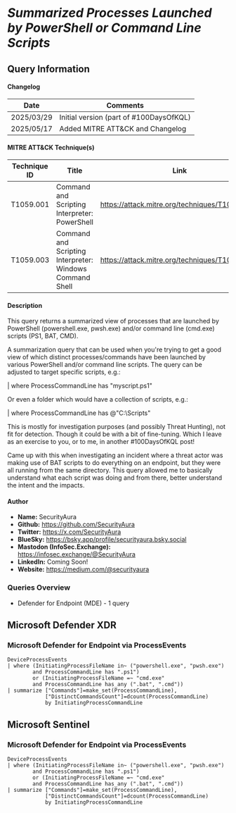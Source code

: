 # *Summarized Processes Launched by PowerShell or Command Line Scripts*

## Query Information

#### Changelog

| Date | Comments |
|---|---|
| 2025/03/29 | Initial version (part of #100DaysOfKQL) |
| 2025/05/17 | Added MITRE ATT&CK and Changelog |

#### MITRE ATT&CK Technique(s)

| Technique ID | Title    | Link    |
| ---  | --- | --- |
| T1059.001 | Command and Scripting Interpreter: PowerShell | https://attack.mitre.org/techniques/T1059/001/ |
| T1059.003 | Command and Scripting Interpreter: Windows Command Shell | https://attack.mitre.org/techniques/T1059/001/ |

#### Description

This query returns a summarized view of processes that are launched by PowerShell (powershell.exe, pwsh.exe) and/or command line (cmd.exe) scripts (PS1, BAT, CMD).

A summarization query that can be used when you're trying to get a good view of which distinct processes/commands have been launched by various PowerShell and/or command line scripts. The query can be adjusted to target specific scripts, e.g.:

| where ProcessCommandLine has "myscript.ps1"

Or even a folder which would have a collection of scripts, e.g.:

| where ProcessCommandLine has @"C:\Scripts\"

This is mostly for investigation purposes (and possibly Threat Hunting), not fit for detection. Though it could be with a bit of fine-tuning. Which I leave as an exercise to you, or to me, in another #100DaysOfKQL post!

Came up with this when investigating an incident where a threat actor was making use of BAT scripts to do everything on an endpoint, but they were all running from the same directory. This query allowed me to basically understand what each script was doing and from there, better understand the intent and the impacts.

#### Author <Optional>
- **Name:** SecurityAura
- **Github:** https://github.com/SecurityAura
- **Twitter:** https://x.com/SecurityAura
- **BlueSky:** https://bsky.app/profile/securityaura.bsky.social
- **Mastodon (InfoSec.Exchange):** https://infosec.exchange/@SecurityAura
- **LinkedIn:** Coming Soon!
- **Website:** https://medium.com/@securityaura

### Queries Overview ###

- Defender for Endpoint (MDE) - 1 query

## Microsoft Defender XDR ##
### Microsoft Defender for Endpoint via ProcessEvents ###
```KQL
DeviceProcessEvents
| where (InitiatingProcessFileName in~ ("powershell.exe", "pwsh.exe")
        and ProcessCommandLine has ".ps1")
        or (InitiatingProcessFileName =~ "cmd.exe"
        and ProcessCommandLine has_any (".bat", ".cmd"))
| summarize ["Commands"]=make_set(ProcessCommandLine),
            ["DistinctCommandsCount"]=dcount(ProcessCommandLine)
            by InitiatingProcessCommandLine
```
## Microsoft Sentinel ##
### Microsoft Defender for Endpoint via ProcessEvents ###
```KQL
DeviceProcessEvents
| where (InitiatingProcessFileName in~ ("powershell.exe", "pwsh.exe")
        and ProcessCommandLine has ".ps1")
        or (InitiatingProcessFileName =~ "cmd.exe"
        and ProcessCommandLine has_any (".bat", ".cmd"))
| summarize ["Commands"]=make_set(ProcessCommandLine),
            ["DistinctCommandsCount"]=dcount(ProcessCommandLine)
            by InitiatingProcessCommandLine
```
